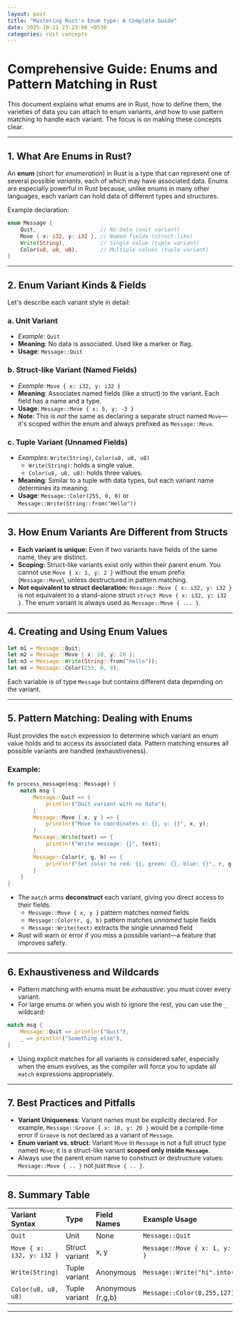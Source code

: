 ```yaml
---
layout: post
title: "Mastering Rust's Enum type: A Complete Guide"
date: 2025-10-21 23:23:00 +0530
categories: rust concepts
---
```


# Comprehensive Guide: Enums and Pattern Matching in Rust

This document explains what enums are in Rust, how to define them, the varieties of data you can attach to enum variants, and how to use pattern matching to handle each variant. The focus is on making these concepts clear.

***

## 1. **What Are Enums in Rust?**

An **enum** (short for *enumeration*) in Rust is a type that can represent one of several possible *variants*, each of which may have associated data. Enums are especially powerful in Rust because, unlike enums in many other languages, each variant can hold data of different types and structures.

Example declaration:

```rust
enum Message {
    Quit,                    // No data (unit variant)
    Move { x: i32, y: i32 }, // Named fields (struct-like)
    Write(String),           // Single value (tuple variant)
    Color(u8, u8, u8),       // Multiple values (tuple variant)
}
```


***

## 2. **Enum Variant Kinds & Fields**

Let's describe each variant style in detail:

### a. **Unit Variant**

- *Example*: `Quit`
- **Meaning**: No data is associated. Used like a marker or flag.
- **Usage**: `Message::Quit`


### b. **Struct-like Variant (Named Fields)**

- *Example*: `Move { x: i32, y: i32 }`
- **Meaning**: Associates named fields (like a struct) to the variant. Each field has a name and a type.
- **Usage**: `Message::Move { x: 5, y: -3 }`
- **Note**: This is *not* the same as declaring a separate struct named `Move`—it's scoped within the enum and always prefixed as `Message::Move`.


### c. **Tuple Variant (Unnamed Fields)**

- *Examples*: `Write(String)`, `Color(u8, u8, u8)`
    - `Write(String)`: holds a single value.
    - `Color(u8, u8, u8)`: holds three values.
- **Meaning**: Similar to a tuple with data types, but each variant name determines its meaning.
- **Usage**: `Message::Color(255, 0, 0)` or `Message::Write(String::from("Hello"))`

***

## 3. **How Enum Variants Are Different from Structs**

- **Each variant is unique:** Even if two variants have fields of the same name, they are distinct.
- **Scoping:** Struct-like variants exist only within their parent enum. You cannot use `Move { x: 1, y: 2 }` without the enum prefix (`Message::Move`), unless destructured in pattern matching.
- **Not equivalent to struct declaration:** `Message::Move { x: i32, y: i32 }` is not equivalent to a stand-alone struct `struct Move { x: i32, y: i32 }`. The enum variant is always used as `Message::Move { ... }`.

***

## 4. **Creating and Using Enum Values**

```rust
let m1 = Message::Quit;
let m2 = Message::Move { x: 10, y: 20 };
let m3 = Message::Write(String::from("hello"));
let m4 = Message::Color(255, 0, 0);
```

Each variable is of type `Message` but contains different data depending on the variant.

***

## 5. **Pattern Matching: Dealing with Enums**

Rust provides the `match` expression to determine which variant an enum value holds and to access its associated data. Pattern matching ensures all possible variants are handled (exhaustiveness).

### Example:

```rust
fn process_message(msg: Message) {
    match msg {
        Message::Quit => {
            println!("Quit variant with no data");
        }
        Message::Move { x, y } => {
            println!("Move to coordinates x: {}, y: {}", x, y);
        }
        Message::Write(text) => {
            println!("Write message: {}", text);
        }
        Message::Color(r, g, b) => {
            println!("Set color to red: {}, green: {}, blue: {}", r, g, b);
        }
    }
}
```

- The `match` arms **deconstruct** each variant, giving you direct access to their fields.
    - `Message::Move { x, y }` pattern matches *named* fields
    - `Message::Color(r, g, b)` pattern matches *unnamed* tuple fields
    - `Message::Write(text)` extracts the single unnamed field
- Rust will warn or error if you miss a possible variant—a feature that improves safety.

***

## 6. **Exhaustiveness and Wildcards**

- Pattern matching with enums must be *exhaustive*: you must cover every variant.
- For large enums or when you wish to ignore the rest, you can use the `_` wildcard:

```rust
match msg {
    Message::Quit => println!("Quit"),
    _ => println!("Something else"),
}
```

- Using explicit matches for all variants is considered safer, especially when the enum evolves, as the compiler will force you to update all `match` expressions appropriately.

***

## 7. **Best Practices and Pitfalls**

- **Variant Uniqueness**: Variant names must be explicitly declared. For example, `Message::Groove { x: 10, y: 20 }` would be a compile-time error if `Groove` is not declared as a variant of `Message`.
- **Enum variant vs. struct**: Variant `Move` in `Message` is not a full struct type named `Move`; it is a struct-like variant **scoped only inside `Message`**.
- Always use the parent enum name to construct or destructure values: `Message::Move { .. }` not just `Move { .. }`.

***

## 8. **Summary Table**

| Variant Syntax | Type | Field Names | Example Usage |
| :-- | :-- | :-- | :-- |
| `Quit` | Unit | None | `Message::Quit` |
| `Move { x: i32, y: i32 }` | Struct variant | x, y | `Message::Move { x: 1, y: 2 }` |
| `Write(String)` | Tuple variant | Anonymous | `Message::Write("hi".into())` |
| `Color(u8, u8, u8)` | Tuple variant | Anonymous (r,g,b) | `Message::Color(0,255,127)` |


***